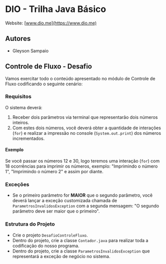 # DIO - Trilha Java Básico

Website: [www.dio.me](https://www.dio.me)

## Autores

- Gleyson Sampaio

## Controle de Fluxo - Desafio

Vamos exercitar todo o conteúdo apresentado no módulo de Controle de Fluxo codificando o seguinte cenário:

### Requisitos

O sistema deverá:

1. Receber dois parâmetros via terminal que representarão dois números inteiros.
2. Com estes dois números, você deverá obter a quantidade de interações (`for`) e realizar a impressão no console (`System.out.print`) dos números incrementados.

#### Exemplo

Se você passar os números 12 e 30, logo teremos uma interação (`for`) com 18 ocorrências para imprimir os números, exemplo: "Imprimindo o número 1", "Imprimindo o número 2" e assim por diante.

### Exceções

- Se o primeiro parâmetro for **MAIOR** que o segundo parâmetro, você deverá lançar a exceção customizada chamada de `ParametrosInvalidosException` com a segunda mensagem: "O segundo parâmetro deve ser maior que o primeiro".

### Estrutura do Projeto

- Crie o projeto `DesafioControleFluxo`.
- Dentro do projeto, crie a classe `Contador.java` para realizar toda a codificação do nosso programa.
- Dentro do projeto, crie a classe `ParametrosInvalidosException` que representará a exceção de negócio no sistema.
